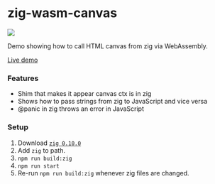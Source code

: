# zig-wasm-canvas

![](screenshot.png)

Demo showing how to call HTML canvas from zig via WebAssembly.

[Live demo](https://pyrolistical.github.io/zig-wasm-canvas/)

### Features

- Shim that makes it appear canvas ctx is in zig
- Shows how to pass strings from zig to JavaScript and vice versa
- @panic in zig throws an error in JavaScript

### Setup

1. Download [`zig 0.10.0`](https://ziglang.org/download/)
2. Add `zig` to path.
3. `npm run build:zig`
4. `npm run start`
5. Re-run `npm run build:zig` whenever zig files are changed.
